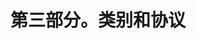 <link href="Styles/Style00.css" rel="stylesheet" type="text/css"> <link href="Styles/Style01.css" rel="stylesheet" type="text/css"> 

# 第三部分。类别和协议
